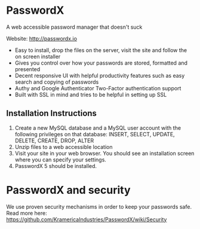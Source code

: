 PasswordX
=========

A web accessible password manager that doesn't suck

Website: http://passwordx.io
 
* Easy to install, drop the files on the server, visit the site and follow the on screen installer
* Gives you control over how your passwords are stored, formatted and presented
* Decent responsive UI with helpful productivity features such as easy search and copying of passwords
* Authy and Google Authenticator Two-Factor authentication support
* Built with SSL in mind and tries to be helpful in setting up SSL


## Installation Instructions

1. Create a new MySQL database and a MySQL user account with the following privileges on that database: INSERT, SELECT, UPDATE, DELETE, CREATE, DROP, ALTER
2. Unzip files to a web accessible location
3. Visit your site in your web browser. You should see an installation screen where you can specify your settings.
4. PasswordX 5 should be installed.

# PasswordX and security

We use proven security mechanisms in order to keep your passwords safe. Read more here: https://github.com/KramericaIndustries/PasswordX/wiki/Security
